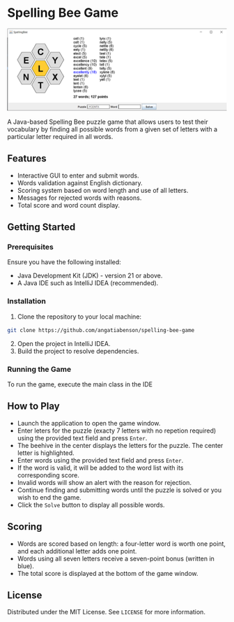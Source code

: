 # Spelling Bee Game

![Spelling Bee Screenshot](screenshot.png)

A Java-based Spelling Bee puzzle game that allows users to test their vocabulary by finding all possible words from a given set of letters with a particular letter required in all words.

## Features

- Interactive GUI to enter and submit words.
- Words validation against English dictionary.
- Scoring system based on word length and use of all letters.
- Messages for rejected words with reasons.
- Total score and word count display.

## Getting Started

### Prerequisites

Ensure you have the following installed:
- Java Development Kit (JDK) - version 21 or above.
- A Java IDE such as IntelliJ IDEA (recommended).

### Installation

1. Clone the repository to your local machine:

```bash
git clone https://github.com/angatiabenson/spelling-bee-game
```

2. Open the project in IntelliJ IDEA.
3. Build the project to resolve dependencies.

### Running the Game

To run the game, execute the main class in the IDE

## How to Play

- Launch the application to open the game window.
- Enter leters for the puzzle (exacty 7 letters with no repetion required) using the provided text field and press `Enter`.
- The beehive in the center displays the letters for the puzzle. The center letter is highlighted.
- Enter words using the provided text field and press `Enter`.
- If the word is valid, it will be added to the word list with its corresponding score.
- Invalid words will show an alert with the reason for rejection.
- Continue finding and submitting words until the puzzle is solved or you wish to end the game.
- Click the `Solve` button to display all possible words.

## Scoring

- Words are scored based on length: a four-letter word is worth one point, and each additional letter adds one point.
- Words using all seven letters receive a seven-point bonus (written in blue).
- The total score is displayed at the bottom of the game window.

## License

Distributed under the MIT License. See `LICENSE` for more information.
